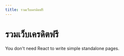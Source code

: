 ```yaml
---
title: รวมเว็บเครดิตฟรี
---
```


# รวมเว็บเครดิตฟรี

You don't need React to write simple standalone pages.

